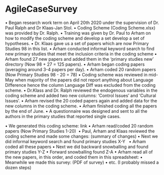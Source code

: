 # AgileCaseSurvey
•	Began research work term on April 20th 2020 under the supervision of Dr. Paul Ralph and Dr Klaas-Jan Stol.
	•	Coding Scheme (Coding Scheme.xlsx) was provided by Dr. Ralph. 
	•	Training was given by Dr. Paul to Arham on how to modify the coding scheme and develop a set develop a set of hypotheses. 
	•	Dr. Klaas gave us a set of papers which are now Primary Studies 98 in this list.
	•	Arham conducted informal keyword search to find new primary studies that meet the inclusion criteria in the coding scheme
	•	Arham found 27 new papers and added them in the ‘primary studies new’ directory (Now 98 + 27 = 125 papers).
	•	Arham began coding papers (averaging around 3-4 papers per day).
	•	Arham coded 20 random papers (Now Primary Studies 98 - 20 = 78)
	•	Coding scheme was reviewed in mid-May when majority of the papers did not report anything about Language Difference hence the column Language Diff was excluded from the coding scheme.
	•	Dr.Klass and Dr. Ralph reviewed the endogenous variables in the coding scheme and added two new columns: ‘Control Issues’ and ‘Cultural Issues’.
	•	Arham revised the 20 coded papers again and added data for the new columns in the coding scheme.
	•	Arham finished coding all the papers by the end of June.
	•	A questionnaire was designed and sent to all the authors in the primary studies that reported single cases.

•	We generated this coding scheme: link
•	Arham read/coded 20 random papers (Now Primary Studies 1-20) 
•	Paul, Arham and Klaas reviewed the coding scheme and made some changes: (summary of changes)
•	Next we did informal keyword search and found primary studies X-Y  
•	Arham coded all these papers
•	Next we did backward snowballing and found primary studies Y-Z
•	Forward snowballing found Z-A
•	Arham read all of the new papers, in this order, and coded them in this spreadsheet:
•	Meanwhile we made this survey: (PDF of survey)
•	etc. (I probably missed a dozen steps)
